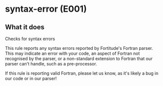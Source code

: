 # syntax-error (E001)
## What it does
Checks for syntax errors

This rule reports any syntax errors reported by Fortitude's Fortran parser.
This may indicate an error with your code, an aspect of Fortran not recognised
by the parser, or a non-standard extension to Fortran that our parser can't
handle, such as a pre-processor.

If this rule is reporting valid Fortran, please let us know, as it's likely a
bug in our code or in our parser!